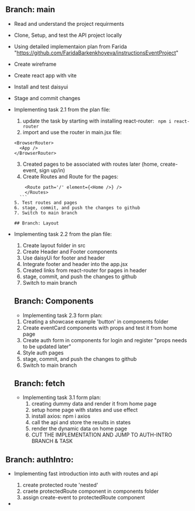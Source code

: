 ## Branch: main

- Read and understand the project requirments
- Clone, Setup, and test the API project locally
- Using detailed implementaion plan from Farida "https://github.com/FaridaBarkenkhoyeva/instructionsEventProject"
- Create wireframe
- Create react app with vite
- Install and test daisyui
- Stage and commit changes
- Implementing task 2.1 from the plan file:
    1. update the task by starting with installing react-router: ``` npm i react-router```
    2. import and use the router in main.jsx file: 
    ``` import { BrowserRouter } from "react-router";
    <BrowserRouter>
      <App />
    </BrowserRouter>
    ```
    3. Created pages to be associated with routes later (home, create-event, sign up/in)
    4. Create Routes and Route for the pages:
    ```<Routes>
        <Route path='/' element={<Home />} />
        </Routes>
      ```
    5. Test routes and pages
    6. stage, commit, and push the changes to github
    7. Switch to main branch
    
  ## Branch: Layout
- Implementing task 2.2 from the plan file:
  1. Create layout folder in src
  2. Create Header and Footer components
  3. Use daisyUi for footer and header
  4. Integrate footer and header into the app.jsx
  5. Created links <Link> from react-router for pages in header
  6. stage, commit, and push the changes to github
  7. Switch to main branch

  ## Branch: Components
  - Implementing task 2.3 form plan:
  1. Creating a showcase example 'button' in components folder
  2. Create eventCard components with props and test it from home page
  3. Create auth form in components for login and register "props needs to be updated later"
  4. Style auth pages
  5. stage, commit, and push the changes to github
  6. Switch to main branch

    ## Branch: fetch
  - Implementing task 3.1 form plan:
    1. creating dummy data and render it from home page
    2. setup home page with states and use effect
    3. install axios: npm i axios
    4. call the api and store the results in states
    5. render the dynamic data on home page
    6. CUT THE IMPLEMENTATION AND JUMP TO AUTH-INTRO BRANCH & TASK

## Branch: authIntro:
- Implementing fast introduction into auth with routes and api
  1. create protected route 'nested'
  2. craete protectedRoute component in components folder
  3. assign create-event to protectedRoute component
  




  

- 
